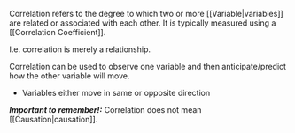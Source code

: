 Correlation refers to the degree to which two or more [[Variable|variables]] are related or associated with each other. It is typically measured using a [[Correlation Coefficient]]. 

I.e. correlation is merely a relationship.

Correlation can be used to observe one variable and then anticipate/predict how the other variable will move.
- Variables either move in same or opposite direction


***Important to remember!:*** Correlation does not mean [[Causation|causation]].